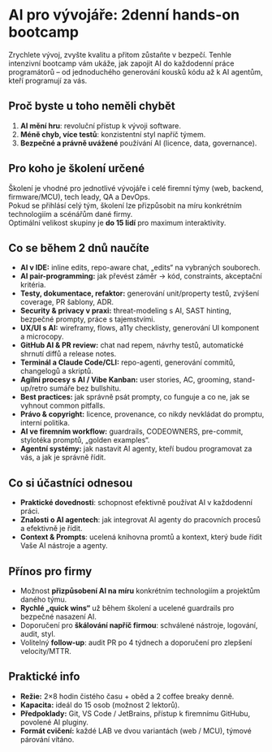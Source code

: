 # AI pro vývojáře: 2denní hands-on bootcamp

Zrychlete vývoj, zvyšte kvalitu a přitom zůstaňte v bezpečí. Tenhle intenzivní bootcamp vám ukáže, jak zapojit AI do každodenní práce programátorů – od jednoduchého generování kousků kódu až k AI agentům, kteří programují za vás.

## Proč byste u toho neměli chybět

1.  **AI mění hru**: revoluční přístup k vývoji software.
2.  **Méně chyb, více testů**: konzistentní styl napříč týmem.
3.  **Bezpečné a právně uvážené** používání AI (licence, data, governance).

## Pro koho je školení určené

Školení je vhodné pro jednotlivé vývojáře i celé firemní týmy (web, backend, firmware/MCU), tech leady, QA a DevOps.  
Pokud se přihlásí celý tým, školení lze přizpůsobit na míru konkrétním technologiím a scénářům dané firmy.  
Optimální velikost skupiny je **do 15 lidí** pro maximum interaktivity.

## Co se během 2 dnů naučíte

-   **AI v IDE:** inline edits, repo-aware chat, „edits“ na vybraných souborech.
-   **AI pair-programming:** jak převést záměr → kód, constraints, akceptační kritéria.
-   **Testy, dokumentace, refaktor:** generování unit/property testů, zvýšení coverage, PR šablony, ADR.
-   **Security & privacy v praxi:** threat-modeling s AI, SAST hinting, bezpečné prompty, práce s tajemstvími.
-   **UX/UI s AI:** wireframy, flows, a11y checklisty, generování UI komponent a microcopy.
-   **GitHub AI & PR review:** chat nad repem, návrhy testů, automatické shrnutí diffů a release notes.
-   **Terminál a Claude Code/CLI:** repo-agenti, generování commitů, changelogů a skriptů.
-   **Agilní procesy s AI / Vibe Kanban:** user stories, AC, grooming, stand-up/retro sumáře bez bullshitu.
-   **Best practices:** jak správně psát prompty, co funguje a co ne, jak se vyhnout common pitfalls.
-   **Právo & copyright:** licence, provenance, co nikdy nevkládat do promptu, interní politika.
-   **AI ve firemním workflow:** guardrails, CODEOWNERS, pre-commit, stylotéka promptů, „golden examples“.
-   **Agentní systémy:** jak nastavit AI agenty, kteří budou programovat za vás, a jak je správně řídit.

<div style="page-break-after: always;"></div>

## Co si účastníci odnesou

-   **Praktické dovednosti**: schopnost efektivně používat AI v každodenní práci.
-   **Znalosti o AI agentech**: jak integrovat AI agenty do pracovních procesů a efektivně je řídit.
-   **Context & Prompts**: ucelená knihovna promtů a kontext, který bude řídit Vaše AI nástroje a agenty.

## Přínos pro firmy

-   Možnost **přizpůsobení AI na míru** konkrétním technologiím a projektům daného týmu.
-   **Rychlé „quick wins“** už během školení a ucelené guardrails pro bezpečné nasazení AI.
-   Doporučení pro **škálování napříč firmou**: schválené nástroje, logování, audit, styl.
-   Volitelný **follow-up**: audit PR po 4 týdnech a doporučení pro zlepšení velocity/MTTR.

## Praktické info

-   **Režie:** 2×8 hodin čistého času + oběd a 2 coffee breaky denně.
-   **Kapacita:** ideál do 15 osob (možnost 2 lektorů).
-   **Předpoklady:** Git, VS Code / JetBrains, přístup k firemnímu GitHubu, povolené AI pluginy.
-   **Formát cvičení:** každé LAB ve dvou variantách (web / MCU), týmové párování vítáno.
